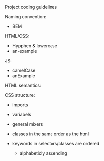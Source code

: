 Project coding guidelines

Naming convention:

- BEM

HTML/CSS:

- Hypphen & lowercase
- an-example

JS:

- camelCase
- anExample

HTML semantics:

CSS structure:

- imports
- variabels
- general mixers
- classes in the same order as the html

- keywords in selectors/classes are ordered
  - alphabeticly ascending
